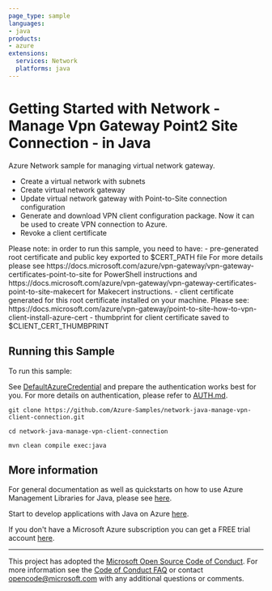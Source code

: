 ```yaml
---
page_type: sample
languages:
- java
products:
- azure
extensions:
  services: Network
  platforms: java
---
```


# Getting Started with Network - Manage Vpn Gateway Point2 Site Connection - in Java #


  Azure Network sample for managing virtual network gateway.
  - Create a virtual network with subnets
  - Create virtual network gateway
  - Update virtual network gateway with Point-to-Site connection configuration
  - Generate and download VPN client configuration package. Now it can be used to create VPN connection to Azure.
  - Revoke a client certificate
  <p>
  Please note: in order to run this sample, you need to have:
  - pre-generated root certificate and public key exported to $CERT_PATH file
  For more details please see https://docs.microsoft.com/azure/vpn-gateway/vpn-gateway-certificates-point-to-site for PowerShell instructions
  and https://docs.microsoft.com/azure/vpn-gateway/vpn-gateway-certificates-point-to-site-makecert for Makecert instructions.
  - client certificate generated for this root certificate installed on your machine.
  Please see: https://docs.microsoft.com/azure/vpn-gateway/point-to-site-how-to-vpn-client-install-azure-cert
  - thumbprint for client certificate saved to $CLIENT_CERT_THUMBPRINT
 

## Running this Sample ##

To run this sample:

See [DefaultAzureCredential](https://github.com/Azure/azure-sdk-for-java/tree/master/sdk/identity/azure-identity#defaultazurecredential) and prepare the authentication works best for you. For more details on authentication, please refer to [AUTH.md](https://github.com/Azure/azure-sdk-for-java/blob/master/sdk/resourcemanager/docs/AUTH.md).

    git clone https://github.com/Azure-Samples/network-java-manage-vpn-client-connection.git

    cd network-java-manage-vpn-client-connection

    mvn clean compile exec:java

## More information ##

For general documentation as well as quickstarts on how to use Azure Management Libraries for Java, please see [here](https://aka.ms/azsdk/java/mgmt).

Start to develop applications with Java on Azure [here](http://azure.com/java).

If you don't have a Microsoft Azure subscription you can get a FREE trial account [here](http://go.microsoft.com/fwlink/?LinkId=330212).

---

This project has adopted the [Microsoft Open Source Code of Conduct](https://opensource.microsoft.com/codeofconduct/). For more information see the [Code of Conduct FAQ](https://opensource.microsoft.com/codeofconduct/faq/) or contact [opencode@microsoft.com](mailto:opencode@microsoft.com) with any additional questions or comments.